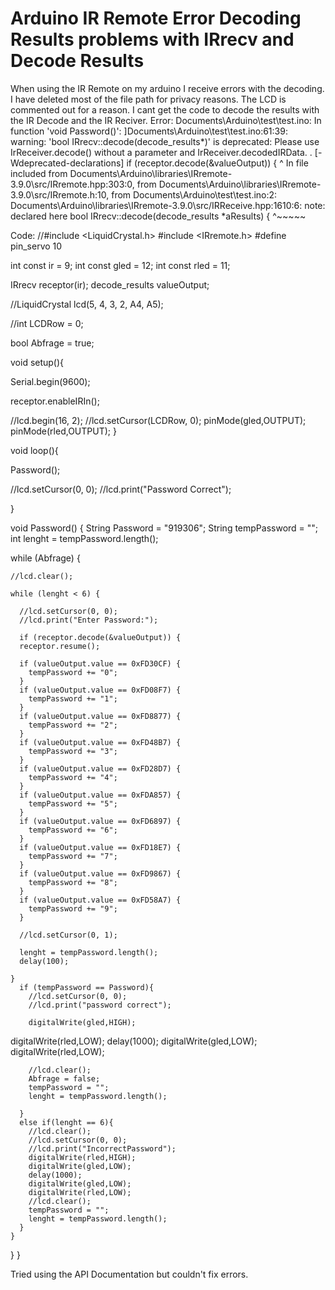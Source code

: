 
# Arduino IR Remote Error Decoding Results problems with IRrecv and Decode Results

When using the IR Remote on my arduino I receive errors with the decoding.
I have deleted most of the file path for privacy reasons.
The LCD is commented out for a reason.
I cant get the code to decode the results with the IR Decode and the IR Reciver.
Error:
Documents\Arduino\test\test.ino: In function 'void Password()':
]Documents\Arduino\test\test.ino:61:39: warning: 'bool IRrecv::decode(decode_results*)' is deprecated: Please use IrReceiver.decode() without a parameter and IrReceiver.decodedIRData.<fieldname> . [-Wdeprecated-declarations]
       if (receptor.decode(&valueOutput)) {
                                       ^
In file included from Documents\Arduino\libraries\IRremote-3.9.0\src/IRremote.hpp:303:0,
                 from Documents\Arduino\libraries\IRremote-3.9.0\src/IRremote.h:10,
                 from Documents\Arduino\test\test.ino:2:
Documents\Arduino\libraries\IRremote-3.9.0\src/IRReceive.hpp:1610:6: note: declared here
 bool IRrecv::decode(decode_results *aResults) {
      ^~~~~~


Code:
//#include <LiquidCrystal.h>
#include <IRremote.h>
#define pin_servo 10

int const ir = 9;
int const gled = 12;
int const rled = 11;


IRrecv receptor(ir);
decode_results valueOutput;

//LiquidCrystal lcd(5, 4, 3, 2, A4, A5);

//int LCDRow = 0;


bool Abfrage = true;

void setup(){
  
   Serial.begin(9600);
  
   receptor.enableIRIn();
  
  
  //lcd.begin(16, 2);
  //lcd.setCursor(LCDRow, 0);
   pinMode(gled,OUTPUT);
   pinMode(rled,OUTPUT);
}

void loop(){ 

  Password();
  
  //lcd.setCursor(0, 0);
  //lcd.print("Password Correct");
  
  
  
  
}



void Password() {
  String Password = "919306";
  String tempPassword = "";
  int lenght = tempPassword.length();

  while (Abfrage) {
    
    //lcd.clear();
    
    while (lenght < 6) {
      
      //lcd.setCursor(0, 0);
      //lcd.print("Enter Password:");
      
      if (receptor.decode(&valueOutput)) {
      receptor.resume();
        
      if (valueOutput.value == 0xFD30CF) {
        tempPassword += "0";
      }
      if (valueOutput.value == 0xFD08F7) {
        tempPassword += "1";
      }
      if (valueOutput.value == 0xFD8877) {
        tempPassword += "2";
      }
      if (valueOutput.value == 0xFD48B7) {
        tempPassword += "3";
      }
      if (valueOutput.value == 0xFD28D7) {
        tempPassword += "4";
      }
      if (valueOutput.value == 0xFDA857) {
        tempPassword += "5";
      }
      if (valueOutput.value == 0xFD6897) {
        tempPassword += "6";
      }
      if (valueOutput.value == 0xFD18E7) {
        tempPassword += "7";
      }
      if (valueOutput.value == 0xFD9867) {
        tempPassword += "8";
      }
      if (valueOutput.value == 0xFD58A7) {
        tempPassword += "9";
      }
      
      //lcd.setCursor(0, 1);
      
      lenght = tempPassword.length();
      delay(100);

    }
      if (tempPassword == Password){
        //lcd.setCursor(0, 0);
        //lcd.print("password correct");
        
        digitalWrite(gled,HIGH);
  digitalWrite(rled,LOW);
  delay(1000);
  digitalWrite(gled,LOW);
  digitalWrite(rled,LOW);
        
        //lcd.clear();
        Abfrage = false;
        tempPassword = "";
        lenght = tempPassword.length();
        
      }
      else if(lenght == 6){
        //lcd.clear();
        //lcd.setCursor(0, 0);
        //lcd.print("IncorrectPassword");
        digitalWrite(rled,HIGH);
        digitalWrite(gled,LOW);
        delay(1000);
        digitalWrite(gled,LOW);
        digitalWrite(rled,LOW);
        //lcd.clear();
        tempPassword = "";
        lenght = tempPassword.length();
      }
    }
  }
}

Tried using the API Documentation but couldn't fix errors.

        